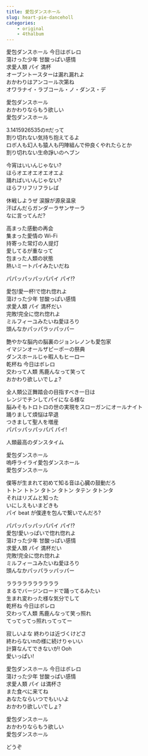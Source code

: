 ```yaml
---
title: 愛包ダンスホール
slug: heart-pie-danceholl
categories:
    - original
    - 4thalbum
---
```


愛包ダンスホール 今日はボレロ  
蕩けった少年 甘酸っぱい感情  
求愛人類 パイ 満杯  
オーブントースターは漏れ漏れよ  
おかわりはアンコール次第ね  
オワラナイ・ラブコール・ノ・ダンス・デ  

愛包ダンスホール  
おかわりならもう欲しい  
愛包ダンスホール  

3.1415926535のπだって  
割り切れない気持ち抱えてるよ  
ロボ人も幻人も猿人も円陣組んで仲良くやれたらとか  
割り切れない生命諍いのヘブン  

今宵はいいんじゃない?  
ほらオエオエオエオエよ  
踊ればいいんじゃない?  
ほらフリフリフラレば  

休戦しようぜ 涙腺が源泉温泉  
汗ばんだらガンダーラサンサーラ  
なに言ってんだ?  

高まった感動の再会  
集まった愛情の Wi-Fi  
持寄った常灯の人提灯  
愛してるが重なって  
包まった人類の状態  
熱いミートパイみたいだね  

パパッパッパッパパイ パイ!?  

愛包!愛一杯!で惚れ惚れよ  
蕩けった少年 甘酸っぱい感情  
求愛人類 パイ 満杯だい  
完敗!完全に惚れ惚れよ  
ミルフィーユみたいね愛ほろり  
頭んなかパッパラッパッパー  

艶やかな脳内の脳裏のジョンレノンも愛包家  
イマジンオールザピーポーの祭典  
ダンスホールじゃ暇人もヒーロー  
乾杯ね 今日はボレロ  
交わって人類 馬鹿んなって笑って  
おかわり欲しいでしょ?  

全人類公正舞踏会の目指すべき一日は  
レンジでチンしてパイになる様な  
脳みそもトロトロの世の実現をスローガンにオールナイト  
踊りまして煩悩は早退  
つきまして聖人を増産  
パパッパッパッパパ パイ!  

人類最高のダンスタイム  

愛包ダンスホール  
嗚呼ライライ愛包ダンスホール  
愛包ダンスホール  

僕等が生まれて初めて知る音は心臓の鼓動だろ  
トトン トトン タトン タトン タテン タトンタ  
それはリズムと知った  
いにしえもいまどきも  
パイ beat が僕達を包んで繋いでんだろ?  

パパッパッパッパパイ パイ!?  
愛包!愛いっぱいで惚れ惚れよ  
蕩けった少年 甘酸っぱい感情  
求愛人類 パイ 満杯だい  
完敗!完全に惚れ惚れよ  
ミルフィーユみたいね愛ほろり  
頭んなかパッパラッパッパー  

ララララララララララ  
まるでバージンロードで踊ってるみたい  
生まれ変わった様な気分でして  
乾杯ね 今日はボレロ  
交わって人類 馬鹿んなって笑っ照れ  
てってってっ照れってってー  

寂しいよな 終わりは近づくけどさ  
終わらないπの様に続けりゃいい  
計算なんてできないが! Ooh  
愛いっぱい!  

愛包ダンスホール 今日はボレロ  
蕩けった少年 甘酸っぱい感情  
求愛人類 パイ は満杯さ  
また食べに来てね  
あなたならいつでもいいよ  
おかわり欲しいでしょ?  

愛包ダンスホール  
おかわりならもう欲しい  
愛包ダンスホール  

どうぞ  